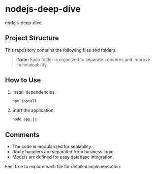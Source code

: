 # nodejs-deep-dive
nodejs-deep-dive

## Project Structure

This repository contains the following files and folders:


> **Note:** Each folder is organized to separate concerns and improve maintainability.

## How to Use

1. Install dependencies:  
    ```bash
    npm install
    ```
2. Start the application:  
    ```bash
    node app.js
    ```

## Comments

- The code is modularized for scalability.
- Route handlers are separated from business logic.
- Models are defined for easy database integration.

Feel free to explore each file for detailed implementation.




